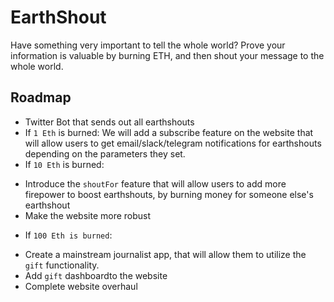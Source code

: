 # EarthShout
Have something very important to tell the whole world? 
Prove your information is valuable by burning ETH, and then shout your message to the whole world.


## Roadmap
* Twitter Bot that sends out all earthshouts
* If `1 Eth` is burned: 
We will add a subscribe feature on the website that will allow users to get email/slack/telegram notifications for earthshouts depending on the parameters they set.
* If `10 Eth` is burned: 
- Introduce the `shoutFor` feature that will allow users to add more firepower to boost earthshouts, by burning money for someone else's earthshout
- Make the website more robust
* If `100 Eth is burned`: 
- Create a mainstream journalist app, that will allow them to utilize the `gift` functionality.
- Add `gift` dashboardto the website
- Complete website overhaul

